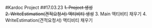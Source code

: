 #Kardoc Project
##17.03.23
<del>1. Project 생성</del>  
<del>2. WriteEstimation(견적요청서) 액티비티 생성</del>
3. Main 액티비티 채우기
4. WriteEstimation(견적요청서) 액티비티 채우기